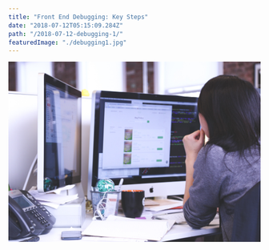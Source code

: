 ```yaml
---
title: "Front End Debugging: Key Steps"
date: "2018-07-12T05:15:09.284Z"
path: "/2018-07-12-debugging-1/"
featuredImage: "./debugging1.jpg"
---
```

![Debugging](./debugging1.jpg)
